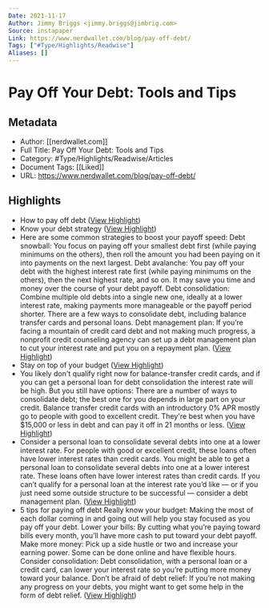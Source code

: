 ```yaml
---
Date: 2021-11-17
Author: Jimmy Briggs <jimmy.briggs@jimbrig.com>
Source: instapaper
Link: https://www.nerdwallet.com/blog/pay-off-debt/
Tags: ["#Type/Highlights/Readwise"]
Aliases: []
---
```

# Pay Off Your Debt: Tools and Tips

## Metadata
- Author: [[nerdwallet.com]]
- Full Title: Pay Off Your Debt: Tools and Tips
- Category: #Type/Highlights/Readwise/Articles
- Document Tags: [[Liked]] 
- URL: https://www.nerdwallet.com/blog/pay-off-debt/

## Highlights
- How to pay off debt ([View Highlight](https://instapaper.com/read/1432475639/17062501))
- Know your debt strategy ([View Highlight](https://instapaper.com/read/1432475639/17062502))
- Here are some common strategies to boost your payoff speed:
  Debt snowball: You focus on paying off your smallest debt first (while paying minimums on the others), then roll the amount you had been paying on it into payments on the next largest.
  Debt avalanche: You pay off your debt with the highest interest rate first (while paying minimums on the others), then the next highest rate, and so on. It may save you time and money over the course of your debt payoff.
  Debt consolidation: Combine multiple old debts into a single new one, ideally at a lower interest rate, making payments more manageable or the payoff period shorter. There are a few ways to consolidate debt, including balance transfer cards and personal loans.
  Debt management plan: If you’re facing a mountain of credit card debt and not making much progress, a nonprofit credit counseling agency can set up a debt management plan to cut your interest rate and put you on a repayment plan. ([View Highlight](https://instapaper.com/read/1432475639/17062503))
- Stay on top of your budget ([View Highlight](https://instapaper.com/read/1432475639/17062505))
- You likely don't qualify right now for balance-transfer credit cards, and if you can get a personal loan for debt consolidation the interest rate will be high. But you still have options:
  There are a number of ways to consolidate debt; the best one for you depends in large part on your credit.
  Balance transfer credit cards with an introductory 0% APR mostly go to people with good to excellent credit. They're best when you have $15,000 or less in debt and can pay it off in 21 months or less. ([View Highlight](https://instapaper.com/read/1432475639/17062507))
- Consider a personal loan to consolidate several debts into one at a lower interest rate. For people with good or excellent credit, these loans often have lower interest rates than credit cards.
  You might be able to get a personal loan to consolidate several debts into one at a lower interest rate. These loans often have lower interest rates than credit cards.
  If you can’t qualify for a personal loan at the interest rate you’d like — or if you just need some outside structure to be successful — consider a debt management plan. ([View Highlight](https://instapaper.com/read/1432475639/17062508))
- 5 tips for paying off debt
  Really know your budget: Making the most of each dollar coming in and going out will help you stay focused as you pay off your debt.
  Lower your bills: By cutting what you’re paying toward bills every month, you’ll have more cash to put toward your debt payoff.
  Make more money: Pick up a side hustle or two and increase your earning power. Some can be done online and have flexible hours.
  Consider consolidation: Debt consolidation, with a personal loan or a credit card, can lower your interest rate so you’re putting more money toward your balance.
  Don’t be afraid of debt relief: If you’re not making any progress on your debts, you might want to get some help in the form of debt relief. ([View Highlight](https://instapaper.com/read/1432475639/17062510))
